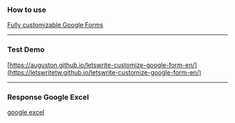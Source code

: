 ### How to use
[Fully customizable Google Forms](https://en.letswrite.tw/custom-google-form/)


---


### Test Demo
[https://auguston.github.io/letswrite-customize-google-form-en/](https://letswritetw.github.io/letswrite-customize-google-form-en/)


---


### Response Google Excel
[google excel](https://docs.google.com/spreadsheets/d/1HYd0OwuDYZKsRptbsgQrkJ3SMKJyV26SYZn49cuEa-Q/edit?usp=sharing)
